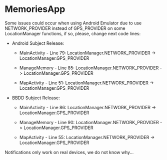 # MemoriesApp

Some issues could occur when using Android Emulator due to use NETWORK_PROVIDER instead of GPS_PROVIDER on some LocationManager functions, if so, please, change next code lines:

  - Android Subject Release:

    - MainActivity - Line 79: LocationManager.NETWORK_PROVIDER -> LocationManager.GPS_PROVIDER

    - ManageMemory - Line 85: LocationManager.NETWORK_PROVIDER -> LocationManager.GPS_PROVIDER

    - MapActivity - Line 51: LocationManager.NETWORK_PROVIDER -> LocationManager.GPS_PROVIDER

  - BBDD Subject Release:
  
    - MainActivity - Line 86: LocationManager.NETWORK_PROVIDER -> LocationManager.GPS_PROVIDER
    
    - ManageMemory - Line 90: LocationManager.NETWORK_PROVIDER -> LocationManager.GPS_PROVIDER
    
    - MapActivity - Line 55: LocationManager.NETWORK_PROVIDER -> LocationManager.GPS_PROVIDER

Notifications only work on real devices, we do not know why...
